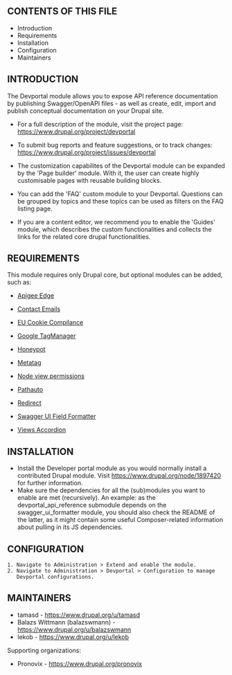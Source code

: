 CONTENTS OF THIS FILE
---------------------

 * Introduction
 * Requirements
 * Installation
 * Configuration
 * Maintainers


INTRODUCTION
------------

The Devportal module allows you to expose API reference documentation by
publishing Swagger/OpenAPI files - as well as create, edit, import and publish
conceptual documentation on your Drupal site.

 * For a full description of the module, visit the project page:
   https://www.drupal.org/project/devportal
   
 * To submit bug reports and feature suggestions, or to track changes:
   https://www.drupal.org/project/issues/devportal
   
 * The customization capabilites of the Devportal module can be expanded by the 'Page builder' module. With it, the user can create highly customisable pages with reusable building blocks.
   
 * You can add the 'FAQ' custom module to your Devportal. Questions can be grouped by topics and these topics can be used as filters on the FAQ listing page. 
  
 * If you are a content editor, we recommend you to enable the 'Guides' module, which describes the custom functionalities and collects the links for the related core drupal functionalities.


REQUIREMENTS
------------

This module requires only Drupal core, but optional modules can be added, such as:

* [Apigee Edge](https://www.drupal.org/project/apigee_edge)

* [Contact Emails](https://www.drupal.org/project/contact_emails)

* [EU Cookie Compilance](https://www.drupal.org/project/eu_cookie_compliance)

* [Google TagManager](https://www.drupal.org/project/google_tag)

* [Honeypot](https://www.drupal.org/project/honeypot)

* [Metatag](https://www.drupal.org/project/metatag)

* [Node view permissions](https://www.drupal.org/project/node_view_permissions)

* [Pathauto](https://www.drupal.org/project/pathauto)

* [Redirect](https://www.drupal.org/project/redirect)

* [Swagger UI Field Formatter](https://www.drupal.org/project/swagger_ui_formatter)

* [Views Accordion](https://www.drupal.org/project/views_accordion)


INSTALLATION
------------

 * Install the Developer portal module as you would normally install a
   contributed Drupal module. Visit https://www.drupal.org/node/1897420 for
   further information.
 * Make sure the dependencies for all the (sub)modules you want to enable are
   met (recursively). An example: as the devportal_api_reference submodule
   depends on the swagger_ui_formatter module, you should also check the
   README of the latter, as it might contain some useful Composer-related
   information about pulling in its JS dependencies.


CONFIGURATION
-------------

    1. Navigate to Administration > Extend and enable the module.
    2. Navigate to Administration > Devportal > Configuration to manage
       Devportal configurations.


MAINTAINERS
-----------

 * tamasd - https://www.drupal.org/u/tamasd
 * Balazs Wittmann (balazswmann) - https://www.drupal.org/u/balazswmann
 * lekob - https://www.drupal.org/u/lekob

Supporting organizations:

 * Pronovix - https://www.drupal.org/pronovix
